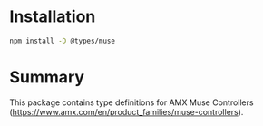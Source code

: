 # Installation

```bash
npm install -D @types/muse
```

# Summary

This package contains type definitions for AMX Muse Controllers (https://www.amx.com/en/product_families/muse-controllers).
